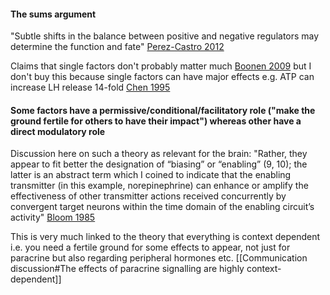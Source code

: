 #### The sums argument
"Subtle shifts in the balance between positive and negative regulators may determine the function and fate" [Perez-Castro 2012](https://doi.org/10.1152/physrev.00003.2011)

Claims that single factors don't probably matter much [Boonen 2009](https://doi.org/10.1002/bies.200800055) but I don't buy this because single factors can have major effects e.g. ATP can increase LH release 14-fold [Chen 1995](https://doi.org/10.1073/pnas.92.11.5219)

#### Some factors have a permissive/conditional/facilitatory role ("make the ground fertile for others to have their impact") whereas other have a direct modulatory role
Discussion here on such a theory as relevant for the brain: "Rather, they appear to fit better the designation of “biasing” or “enabling” (9, 10); the latter is an abstract term which I coined to indicate that the enabling transmitter (in this example, norepinephrine) can enhance or amplify the effectiveness of other transmitter actions received concurrently by convergent target neurons within the time domain of the enabling circuit’s activity" [Bloom 1985](https://www.ncbi.nlm.nih.gov/pmc/articles/PMC1289631/)

This is very much linked to the theory that everything is context dependent i.e. you need a fertile ground for some effects to appear, not just for paracrine but also regarding peripheral hormones etc. [[Communication discussion#The effects of paracrine signalling are highly context-dependent]]
